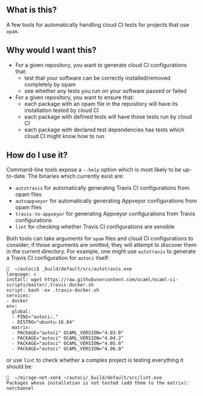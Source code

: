 ## What is this?

A few tools for automatically handling cloud CI tests for projects that use `opam`.

## Why would I want this?

* For a given repository, you want to generate cloud CI configurations that:
  * test that your software can be correctly installed/removed completely by opam
  * see whether any tests you run on your software passed or failed
* For a given repository, you want to ensure that:
  * each package with an opam file in the repository will have its installation tested by cloud CI
  * each package with defined tests will have those tests run by cloud CI
  * each package with declared test dependencies has tests which cloud CI might know how to run

## How do I use it?

Command-line tools expose a `--help` option which is most likely to be up-to-date.  The binaries which currently exist are:
  * `autotravis` for automatically generating Travis CI configurations from opam files
  * `autoappveyor` for automatically generating Appveyor configurations from opam files
  * `travis-to-appveyor` for generating Appveyor configurations from Travis configurations
  * `lint` for checking whether Travis CI configurations are sensible

Both tools can take arguments for `opam` files and cloud CI configurations to consider; if those arguments are omitted, they will attempt to discover them in the current directory.  For example, one might use `autotravis` to generate a Travis CI configuration for `autoci` itself:

```
🐫  ~/autoci$ _build/default/src/autotravis.exe 
language: c
install: wget https://raw.githubusercontent.com/ocaml/ocaml-ci-scripts/master/.travis-docker.sh
script: bash -ex .travis-docker.sh
services:
- docker
env:
  global:
  - PINS="autoci:."
  - DISTRO="ubuntu-16.04"
  matrix:
  - PACKAGE="autoci" OCAML_VERSION="4.03.0"
  - PACKAGE="autoci" OCAML_VERSION="4.04.2"
  - PACKAGE="autoci" OCAML_VERSION="4.05.0"
  - PACKAGE="autoci" OCAML_VERSION="4.06.0"
```

or use `lint` to check whether a complex project is testing everything it should be:

```
🐫  ~/mirage-net-xen$ ~/autoci/_build/default/src/lint.exe 
Packages whose installation is not tested (add them to the matrix): netchannel
```
